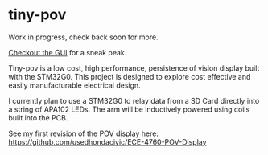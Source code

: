 # tiny-pov

Work in progress, check back soon for more.

[Checkout the GUI](http://michael-crum.com/tiny-pov/) for a sneak peak.

Tiny-pov is a low cost, high performance, persistence of vision display built with the STM32G0.
This project is designed to explore cost effective and easily manufacturable electrical design.

I currently plan to use a STM32G0 to relay data from a SD Card directly into a string of APA102 LEDs. The arm will be inductively powered using coils built into the PCB.

See my first revision of the POV display here: https://github.com/usedhondacivic/ECE-4760-POV-Display
